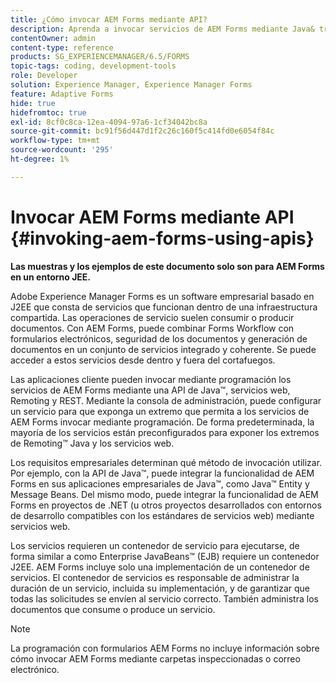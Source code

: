 ```yaml
---
title: ¿Cómo invocar AEM Forms mediante API?
description: Aprenda a invocar servicios de AEM Forms mediante Java& trade; API, servicios web, Remoting y REST.
contentOwner: admin
content-type: reference
products: SG_EXPERIENCEMANAGER/6.5/FORMS
topic-tags: coding, development-tools
role: Developer
solution: Experience Manager, Experience Manager Forms
feature: Adaptive Forms
hide: true
hidefromtoc: true
exl-id: 8cf0c8ca-12ea-4094-97a6-1cf34042bc8a
source-git-commit: bc91f56d447d1f2c26c160f5c414fd0e6054f84c
workflow-type: tm+mt
source-wordcount: '295'
ht-degree: 1%

---
```


# Invocar AEM Forms mediante API {#invoking-aem-forms-using-apis}

**Las muestras y los ejemplos de este documento solo son para AEM Forms en un entorno JEE.**

Adobe Experience Manager Forms es un software empresarial basado en J2EE que consta de servicios que funcionan dentro de una infraestructura compartida. Las operaciones de servicio suelen consumir o producir documentos. Con AEM Forms, puede combinar Forms Workflow con formularios electrónicos, seguridad de los documentos y generación de documentos en un conjunto de servicios integrado y coherente. Se puede acceder a estos servicios desde dentro y fuera del cortafuegos.

Las aplicaciones cliente pueden invocar mediante programación los servicios de AEM Forms mediante una API de Java™, servicios web, Remoting y REST. Mediante la consola de administración, puede configurar un servicio para que exponga un extremo que permita a los servicios de AEM Forms invocar mediante programación. De forma predeterminada, la mayoría de los servicios están preconfigurados para exponer los extremos de Remoting™ Java y los servicios web.

Los requisitos empresariales determinan qué método de invocación utilizar. Por ejemplo, con la API de Java™, puede integrar la funcionalidad de AEM Forms en sus aplicaciones empresariales de Java™, como Java™ Entity y Message Beans. Del mismo modo, puede integrar la funcionalidad de AEM Forms en proyectos de .NET (u otros proyectos desarrollados con entornos de desarrollo compatibles con los estándares de servicios web) mediante servicios web.

Los servicios requieren un contenedor de servicio para ejecutarse, de forma similar a como Enterprise JavaBeans™ (EJB) requiere un contenedor J2EE. AEM Forms incluye solo una implementación de un contenedor de servicios. El contenedor de servicios es responsable de administrar la duración de un servicio, incluida su implementación, y de garantizar que todas las solicitudes se envíen al servicio correcto. También administra los documentos que consume o produce un servicio.

>[!NOTE]
>
>La programación con formularios AEM Forms no incluye información sobre cómo invocar AEM Forms mediante carpetas inspeccionadas o correo electrónico.

